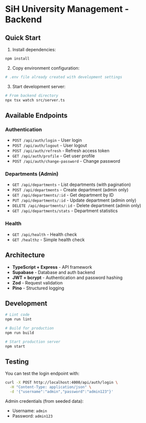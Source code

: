 # SiH University Management - Backend

## Quick Start

1. Install dependencies:
```bash
npm install
```

2. Copy environment configuration:
```bash
# .env file already created with development settings
```

3. Start development server:
```bash
# From backend directory
npx tsx watch src/server.ts
```

## Available Endpoints

### Authentication
- `POST /api/auth/login` - User login
- `POST /api/auth/logout` - User logout  
- `POST /api/auth/refresh` - Refresh access token
- `GET /api/auth/profile` - Get user profile
- `POST /api/auth/change-password` - Change password

### Departments (Admin)
- `GET /api/departments` - List departments (with pagination)
- `POST /api/departments` - Create department (admin only)
- `GET /api/departments/:id` - Get department by ID
- `PUT /api/departments/:id` - Update department (admin only)
- `DELETE /api/departments/:id` - Delete department (admin only)
- `GET /api/departments/stats` - Department statistics

### Health
- `GET /api/health` - Health check
- `GET /healthz` - Simple health check

## Architecture

- **TypeScript + Express** - API framework
- **Supabase** - Database and auth backend
- **JWT + bcrypt** - Authentication and password hashing
- **Zod** - Request validation
- **Pino** - Structured logging

## Development

```bash
# Lint code
npm run lint

# Build for production
npm run build

# Start production server
npm start
```

## Testing

You can test the login endpoint with:

```bash
curl -X POST http://localhost:4000/api/auth/login \
  -H "Content-Type: application/json" \
  -d '{"username":"admin","password":"admin123"}'
```

Admin credentials (from seeded data):
- Username: `admin`
- Password: `admin123`